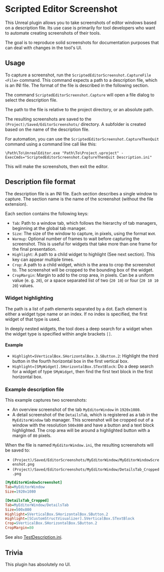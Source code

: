 # Scripted Editor Screenshot

This Unreal plugin allows you to take screenshots of editor windows based on a description file.
Its use case is primarily for tool developers who want to automate creating screenshots of their tools.

The goal is to reproduce solid screenshots for documentation purposes that can deal with changes in the tool's UI.

## Usage

To capture a screenshot, run the `ScriptedEditorScreenshot.CaptureFile <File>` command.
This command expects a path to a description file, which is an INI file. The format of the file is described in the following section.

The command `ScriptedEditorScreenshot.Capture` will open a file dialog to select the description file.

The path to the file is relative to the project directory, or an absolute path.

The resulting screenshots are saved to the `(Project)/Saved/EditorScreenshots/` directory.
A subfolder is created based on the name of the description file.

For automation, you can use the `ScriptedEditorScreenshot.CaptureThenQuit` command using a command line call like this:

```shell
\Path\To\UnrealEditor.exe "Path\To\Project.uproject" -ExecCmds="ScriptedEditorScreenshot.CaptureThenQuit Description.ini"
```

This will make the screenshots, then exit the editor.

## Description file format

The description file is an INI file.
Each section describes a single window to capture.
The section name is the name of the screenshot (without the file extension).

Each section contains the following keys:

- `Tab`: Path to a window tab, which follows the hierarchy of tab managers, beginning at the global tab manager.
- `Size`: The size of the window to capture, in pixels, using the format `WxH`.
- `Warmup`: Optional number of frames to wait before capturing the screenshot. This is useful for widgets that take more than one frame for the final presentation.
- `Highlight`: A path to a child widget to highlight (See next section). This key can appear multiple times.
- `Crop`: A path to a child widget, which is the area to crop the screenshot to. The screenshot will be cropped to the bounding box of the widget.
- `CropMargin`: Margin to add to the crop area, in pixels. Can be a uniform value (e. g. `20`), or a space separated list of two (`20 10`) or four (`20 10 10 20`) values.

### Widget highlighting

The path is a list of path elements separated by a dot.
Each element is either a widget type name or an index.
If no index is specified, the first widget of that type is used.

In deeply nested widgets, the tool does a deep search for a widget when the widget type is specified within angle brackets `[]`.

#### Example

- `Highlight=SVerticalBox.SHorizontalBox.3.SButton.2`: Highlight the third button in the fourth horizontal box in the first vertical box.
- `Highlight=[SMyWidget].SHorizontalBox.STextBlock`: Do a deep search for a widget of type `SMyWidget`, then find the first text block in the first horizontal box.

### Example description file

This example captures two screenshots:

- An overview screenshot of the tab `MyEditorWindow` in `1920x1080`.
- A detail screenshot of the `DetailsTab`, which is registered as a tab in the `MyEditorWindow` tab manager.
  This screenshot will be cropped out of a window with the resolution `500x800` and have a button and a text block highlighted. The crop area will be around a highlighted button with a margin of `80` pixels.

When the file is named `MyEditorWindow.ini`, the resulting screenshots will be saved to:

- `(Project)/Saved/EditorScreenshots/MyEditorWindow/MyEditorWindowScreenshot.png`
- `(Project)/Saved/EditorScreenshots/MyEditorWindow/DetailsTab_Cropped.png`

```ini
[MyEditorWindowScreenshot]
Tab=MyEditorWindow
Size=1920x1080

[DetailsTab_Cropped]
Tab=MyEditorWindow/DetailsTab
Size=500x800
Highlight=SVerticalBox.SHorizontalBox.SButton.2
Highlight=[SCustomStructVisualizer].SVerticalBox.STextBlock
Crop=SVerticalBox.SHorizontalBox.SButton.2
CropMargin=80
```

See also [TestDescription.ini](Source/EditorScreenshot/Private/Tests/TestDescription.ini).

## Trivia

This plugin has absolutely no UI.
